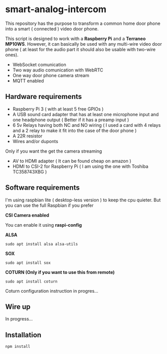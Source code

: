 # smart-analog-intercom

This repository has the purpose to transform a common home door phone into a smart ( connected ) video door phone.

This script is designed to work with a **Raspberry Pi** and a **Terraneo MP10WS**. However, it can basically be used with any multi-wire video door phone (
at least for the audio part it should also be usable with two-wire ones).

- WebSocket comunication
- Two way audio comunication with WebRTC
- One way door phone camera stream
- MQTT enabled

## Hardware requirements
* Raspberry Pi 3 ( with at least 5 free GPIOs )
* A USB sound card adapter that has at least one microphone input and one headphone output ( Better if it has a preamp input )
* 6 5v Relays having both NC and NO wiring ( I used a card with 4 relays and a 2 relay to make it fit into the case of the door phone )
* A 22R resistor
* Wires and/or duponts

Only if you want the get the camera streaming
* AV to HDMI adapter ( It can be found cheap on amazon )
* HDMI to CSI-2 for Raspberry Pi ( I am using the one with Toshiba TC358743XBG )

## Software requirements

I'm using raspbian lite ( desktop-less version ) to keep the cpu quieter. But you can use the full Raspbian if you prefer

**CSI Camera enabled**

You can enable it using **raspi-config**

**ALSA**
```
sudo apt install alsa alsa-utils
```

**SOX**
```
sudo apt install sox
```

**COTURN (Only if you want to use this from remote)**
```
sudo apt install coturn
```

Coturn configuration instruction in progres...



## Wire up
In progress...


## Installation
```
npm install
```


